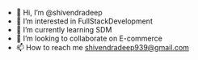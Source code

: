 - 👋 Hi, I’m @shivendradeep
- 👀 I’m interested in  FullStackDevelopment
- 🌱 I’m currently learning SDM
- 💞️ I’m looking to collaborate on E-commerce
- 📫 How to reach me shivendradeep939@gmail.com

<!---
shivendradeep/shivendradeep is a ✨ special ✨ repository because its `README.md` (this file) appears on your GitHub profile.
You can click the Preview link to take a look at your changes.
--->
